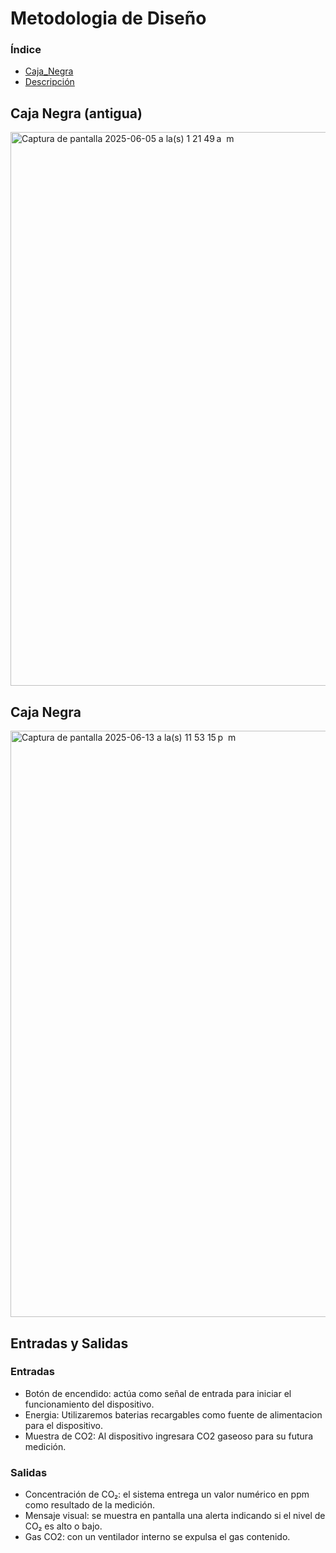# Metodologia de Diseño

### Índice
* [Caja_Negra](#Caja_Negra)
* [Descripción](#Entradas_y_salidas)

## Caja Negra (antigua)
<img width="886" alt="Captura de pantalla 2025-06-05 a la(s) 1 21 49 a  m" src="https://github.com/user-attachments/assets/167e4890-c373-4462-8e19-ec70af7ed615" />

## Caja Negra
<img width="938" alt="Captura de pantalla 2025-06-13 a la(s) 11 53 15 p  m" src="https://github.com/user-attachments/assets/57fc0b74-cefb-4c89-be17-a94b84c8ce95" />



## Entradas y Salidas
### Entradas

* Botón de encendido: actúa como señal de entrada para iniciar el funcionamiento del dispositivo.
* Energia: Utilizaremos baterias recargables como fuente de alimentacion para el dispositivo.
* Muestra de CO2: Al dispositivo ingresara CO2 gaseoso para su futura medición.

### Salidas
* Concentración de CO₂: el sistema entrega un valor numérico en ppm como resultado de la medición.
* Mensaje visual: se muestra en pantalla una alerta indicando si el nivel de CO₂ es alto o bajo.
* Gas CO2: con un ventilador interno se expulsa el gas contenido.
